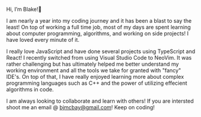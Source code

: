 Hi, I’m Blake!👋 

I am nearly a year into my coding journey and it has been a blast to say the least! On top of working a full time job, most of my days are spent learning about computer programming, algorithms, and working on side projects! I have loved every minute of it. 
  
I really love JavaScript and have done several projects using TypeScript and React! I recently switched from using Visual Studio Code to NeoVim. It was rather challenging but has ultimately helped me better understand my working environment and all the tools we take for granted with "fancy" IDE's. On top of that, I have really enjoyed learning more about complex programming languages such as C++ and the power of utilizing effecient algorithms in code. 

I am always looking to collaborate and learn with others! If you are intersted shoot me an email @ bjmcbay@gmail.com! Keep on coding! 
